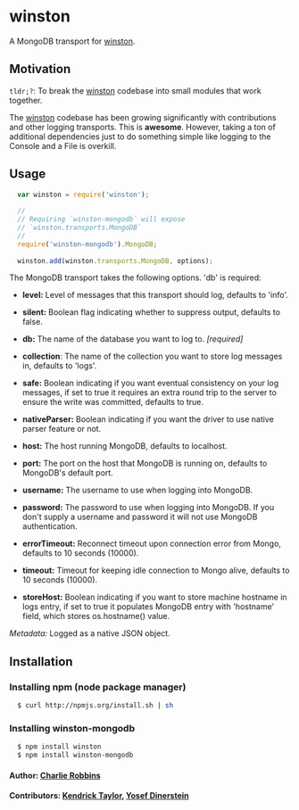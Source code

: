 # winston

A MongoDB transport for [winston][0].

## Motivation
`tldr;?`: To break the [winston][0] codebase into small modules that work together.

The [winston][0] codebase has been growing significantly with contributions and other logging transports. This is **awesome**. However, taking a ton of additional dependencies just to do something simple like logging to the Console and a File is overkill.  

## Usage
``` js
  var winston = require('winston');
  
  //
  // Requiring `winston-mongodb` will expose 
  // `winston.transports.MongoDB`
  //
  require('winston-mongodb').MongoDB;
  
  winston.add(winston.transports.MongoDB, options);
```

The MongoDB transport takes the following options. 'db' is required:

* __level:__ Level of messages that this transport should log, defaults to 'info'.
* __silent:__ Boolean flag indicating whether to suppress output, defaults to false.

* __db:__ The name of the database you want to log to. *[required]*
* __collection__: The name of the collection you want to store log messages in, defaults to 'logs'.
* __safe:__ Boolean indicating if you want eventual consistency on your log messages, if set to true it requires an extra round trip to the server to ensure the write was committed, defaults to true.
* __nativeParser:__ Boolean indicating if you want the driver to use native parser feature or not.
* __host:__ The host running MongoDB, defaults to localhost.
* __port:__ The port on the host that MongoDB is running on, defaults to MongoDB's default port.
* __username:__ The username to use when logging into MongoDB.
* __password:__ The password to use when logging into MongoDB. If you don't supply a username and password it will not use MongoDB authentication.
* __errorTimeout:__  Reconnect timeout upon connection error from Mongo, defaults to 10 seconds (10000).
* __timeout:__ Timeout for keeping idle connection to Mongo alive, defaults to 10 seconds (10000).
* __storeHost:__ Boolean indicating if you want to store machine hostname in logs entry, if set to true it populates MongoDB entry with 'hostname' field, which stores os.hostname() value.

*Metadata:* Logged as a native JSON object.

## Installation

### Installing npm (node package manager)

``` bash
  $ curl http://npmjs.org/install.sh | sh
```

### Installing winston-mongodb

``` bash
  $ npm install winston
  $ npm install winston-mongodb
```

#### Author: [Charlie Robbins](http://blog.nodejitsu.com)
#### Contributors: [Kendrick Taylor](https://github.com/sktaylor), [Yosef Dinerstein](https://github.com/yosefd)

[0]: https://github.com/flatiron/winston
